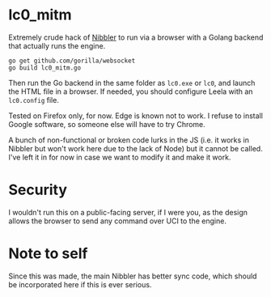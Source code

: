 # lc0_mitm

Extremely crude hack of [Nibbler](https://github.com/fohristiwhirl/nibbler) to run via a browser with a Golang backend that actually runs the engine.

```
go get github.com/gorilla/websocket
go build lc0_mitm.go
```

Then run the Go backend in the same folder as `lc0.exe` or `lc0`, and launch the HTML file in a browser. If needed, you should configure Leela with an `lc0.config` file.

Tested on Firefox only, for now. Edge is known not to work. I refuse to install Google software, so someone else will have to try Chrome.

A bunch of non-functional or broken code lurks in the JS (i.e. it works in Nibbler but won't work here due to the lack of Node) but it cannot be called. I've left it in for now in case we want to modify it and make it work.

# Security

I wouldn't run this on a public-facing server, if I were you, as the design allows the browser to send any command over UCI to the engine.

# Note to self

Since this was made, the main Nibbler has better sync code, which should be incorporated here if this is ever serious.
